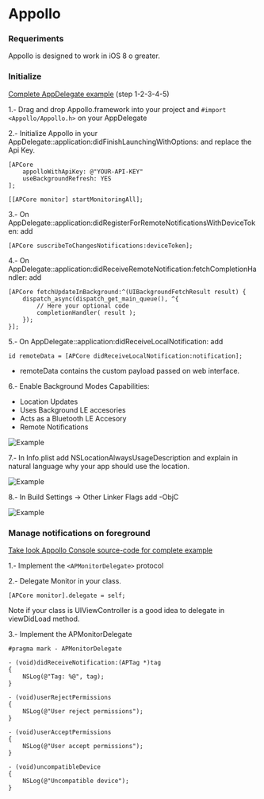 # Appollo

### Requeriments

Appollo is designed to work in iOS 8 o greater.

### Initialize

[Complete AppDelegate example](https://github.com/inmediatum/appollo/blob/master/AppDelegateExample) (step 1-2-3-4-5)

1.- Drag and drop Appollo.framework into your project and ```#import <Appollo/Appollo.h>``` on your AppDelegate

2.- Initialize Appollo in your AppDelegate::application:didFinishLaunchingWithOptions: and replace the Api Key.

    [APCore
        appolloWithApiKey: @"YOUR-API-KEY"
        useBackgroundRefresh: YES
    ];
    
    [[APCore monitor] startMonitoringAll];
    
3.- On AppDelegate::application:didRegisterForRemoteNotificationsWithDeviceToken: add

    [APCore suscribeToChangesNotifications:deviceToken];
    
4.- On AppDelegate::application:didReceiveRemoteNotification:fetchCompletionHandler: add

    [APCore fetchUpdateInBackground:^(UIBackgroundFetchResult result) {
        dispatch_async(dispatch_get_main_queue(), ^{
            // Here your optional code
            completionHandler( result );
        });
    }];
    
5.- On AppDelegate::application:didReceiveLocalNotification: add

    id remoteData = [APCore didReceiveLocalNotification:notification];
    
  * remoteData contains the custom payload passed on web interface.

6.- Enable Background Modes Capabilities:
  * Location Updates
  * Uses Background LE accesories
  * Acts as a Bluetooth LE Accesory
  * Remote Notifications

![Example](http://g.recordit.co/49PhtyEP60.gif)

7.- In Info.plist add NSLocationAlwaysUsageDescription and explain in natural language why your app should use the location.

![Example](http://i.imgur.com/ck9rrgn.png)

8.- In Build Settings -> Other Linker Flags add -ObjC

![Example](http://g.recordit.co/MmKC1otP4n.gif)

### Manage notifications on foreground

[Take look Appollo Console source-code for complete example](https://github.com/inmediatum/appollo-console-ios)

1.- Implement the ```<APMonitorDelegate>``` protocol

2.- Delegate Monitor in your class.
    
    [APCore monitor].delegate = self;

Note if your class is UIViewController is a good idea to delegate in viewDidLoad method.

3.- Implement the APMonitorDelegate

    #pragma mark - APMonitorDelegate

    - (void)didReceiveNotification:(APTag *)tag
    {
        NSLog(@"Tag: %@", tag);
    }
    
    - (void)userRejectPermissions
    {
        NSLog(@"User reject permissions");
    }
    
    - (void)userAcceptPermissions
    {
        NSLog(@"User accept permissions");
    }
    
    - (void)uncompatibleDevice
    {
        NSLog(@"Uncompatible device");
    }
